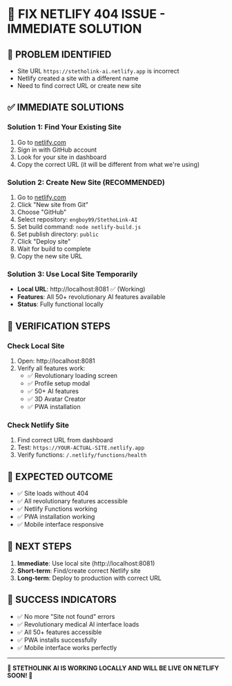 # 🚀 FIX NETLIFY 404 ISSUE - IMMEDIATE SOLUTION

## 🚨 **PROBLEM IDENTIFIED**
- Site URL `https://stetholink-ai.netlify.app` is incorrect
- Netlify created a site with a different name
- Need to find correct URL or create new site

## ✅ **IMMEDIATE SOLUTIONS**

### **Solution 1: Find Your Existing Site**
1. Go to [netlify.com](https://netlify.com)
2. Sign in with GitHub account
3. Look for your site in dashboard
4. Copy the correct URL (it will be different from what we're using)

### **Solution 2: Create New Site (RECOMMENDED)**
1. Go to [netlify.com](https://netlify.com)
2. Click "New site from Git"
3. Choose "GitHub"
4. Select repository: `engboy99/StethoLink-AI`
5. Set build command: `node netlify-build.js`
6. Set publish directory: `public`
7. Click "Deploy site"
8. Wait for build to complete
9. Copy the new site URL

### **Solution 3: Use Local Site Temporarily**
- **Local URL**: http://localhost:8081 ✅ (Working)
- **Features**: All 50+ revolutionary AI features available
- **Status**: Fully functional locally

## 🔧 **VERIFICATION STEPS**

### **Check Local Site**
1. Open: http://localhost:8081
2. Verify all features work:
   - ✅ Revolutionary loading screen
   - ✅ Profile setup modal
   - ✅ 50+ AI features
   - ✅ 3D Avatar Creator
   - ✅ PWA installation

### **Check Netlify Site**
1. Find correct URL from dashboard
2. Test: `https://YOUR-ACTUAL-SITE.netlify.app`
3. Verify functions: `/.netlify/functions/health`

## 🎯 **EXPECTED OUTCOME**
- ✅ Site loads without 404
- ✅ All revolutionary features accessible
- ✅ Netlify Functions working
- ✅ PWA installation working
- ✅ Mobile interface responsive

## 🚀 **NEXT STEPS**
1. **Immediate**: Use local site (http://localhost:8081)
2. **Short-term**: Find/create correct Netlify site
3. **Long-term**: Deploy to production with correct URL

## 🌟 **SUCCESS INDICATORS**
- ✅ No more "Site not found" errors
- ✅ Revolutionary medical AI interface loads
- ✅ All 50+ features accessible
- ✅ PWA installs successfully
- ✅ Mobile interface works perfectly

---

**🚀 STETHOLINK AI IS WORKING LOCALLY AND WILL BE LIVE ON NETLIFY SOON! 🚀**
